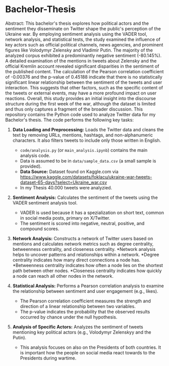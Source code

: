 # Bachelor-Thesis

Abstract: This bachelor's thesis explores how political actors and the sentiment they disseminate on Twitter shape the public's perception of the Ukraine war. By employing sentiment analysis using the VADER tool, network analysis, and statistical tests, the study examined the influence of key actors such as official political channels, news agencies, and prominent figures like Volodymyr Zelensky and Vladimir Putin. The majority of the analyzed corpus exhibited a predominantly negative sentiment (-80.145%). A detailed examination of the mentions in tweets about Zelensky and the official Kremlin account revealed significant disparities in the sentiment of the published content. The calculation of the Pearson correlation coefficient of -0.00376 and the p-value of 0.45188 indicate that there is no statistically significant linear relationship between the sentiment of the tweets and user interaction. This suggests that other factors, such as the specific content of the tweets or external events, may have a more profound impact on user reactions. Overall, this study provides an initial insight into the discourse structure during the first week of the war, although the dataset is limited and thus only captures a fragment of the broader discussion.
This repository contains the Python code used to analyze Twitter data for my Bachelor's thesis. The code performs the following key tasks:

1.  **Data Loading and Preprocessing:** Loads the Twitter data and cleans the text by removing URLs, mentions, hashtags, and non-alphanumeric characters.  It also filters tweets to include only those written in English.
    * `code/analysis.py` (or `main_analysis.ipynb`) contains the main analysis code.
    * Data is assumed to be in `data/sample_data.csv` (a small sample is provided).
    * **Data Source:** Dataset found on Kaggle.com via https://www.kaggle.com/datasets/foklacu/ukraine-war-tweets-dataset-65-days?select=Ukraine_war.csv
    * In my Thesis 40.000 tweets were analyzied. 

2.  **Sentiment Analysis:** Calculates the sentiment of the tweets using the VADER sentiment analysis tool.
    * VADER is used because it has a spezialization on short text, common in social media posts, primary on X/Twitter.
    * The sentiment is scored into negative, neutral, positive, and compound scores.

3.  **Network Analysis:** Constructs a network of Twitter users based on mentions and calculates network metrics such as degree centrality, betweenness centrality, and closeness centrality.
    *Network analysis helps to uncover patterns and relationships within a network.
    *Degree centrality indicates how many direct connections a node has.
    *Betweenness centrality indicates how often a node lies on the shortest path between other nodes.
    *Closeness centrality indicates how quickly a node can reach all other nodes in the network.

4.  **Statistical Analysis:** Performs a Pearson correlation analysis to examine the relationship between sentiment and user engagement (e.g., likes).
    * The Pearson correlation coefficient measures the strength and direction of a linear relationship between two variables.
    * The p-value indicates the probability that the observed results occurred by chance under the null hypothesis.

5.  **Analysis of Specific Actors:** Analyzes the sentiment of tweets mentioning key political actors (e.g., Volodymyr Zelenskyy and the Putin).
    * This analysis focuses on also on the Presidents of both countries. It is important how the people on social media react towards to the Presidents during wartime. 

